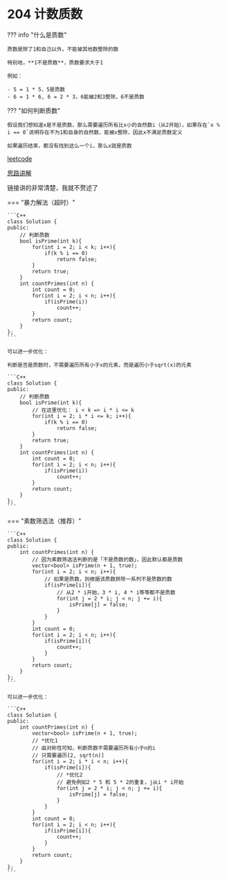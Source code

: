 # 204 计数质数

??? info "什么是质数"

    质数是除了1和自己以外，不能被其他数整除的数

    特别地，**1不是质数**，质数要求大于1

    例如：

    - 5 = 1 * 5，5是质数
    - 6 = 1 * 6, 6 = 2 * 3，6能被2和3整除，6不是质数

??? "如何判断质数"

    假设我们想知道x是不是质数，那么需要遍历所有比x小的自然数i（从2开始），如果存在`x % i == 0`说明存在不为1和自身的自然数，能被x整除，因此x不满足质数定义

    如果遍历结束，都没有找到这么一个i，那么x就是质数

[leetcode](https://leetcode.cn/problems/count-primes/description/)

[思路讲解](https://labuladong.online/algo/frequency-interview/print-prime-number/)

链接讲的非常清楚，我就不赘述了

=== "暴力解法（超时）"

    ```C++
    class Solution {
    public:
        // 判断质数
        bool isPrime(int k){
            for(int i = 2; i < k; i++){
                if(k % i == 0)
                    return false;
            }
            return true;
        }
        int countPrimes(int n) {
            int count = 0;
            for(int i = 2; i < n; i++){
                if(isPrime(i))
                    count++;
            }
            return count;
        }
    };
    ```

    可以进一步优化：

    判断是否是质数时，不需要遍历所有小于x的元素，而是遍历小于sqrt(x)的元素

    ```C++
    class Solution {
    public:
        // 判断质数
        bool isPrime(int k){
            // 在这里优化： i < k => i * i <= k
            for(int i = 2; i * i <= k; i++){
                if(k % i == 0)
                    return false;
            }
            return true;
        }
        int countPrimes(int n) {
            int count = 0;
            for(int i = 2; i < n; i++){
                if(isPrime(i))
                    count++;
            }
            return count;
        }
    };
    ```

=== "素数筛选法（推荐）"

    ```C++
    class Solution {
    public:
        int countPrimes(int n) {
            // 因为素数筛选法判断的是「不是质数的数」，因此默认都是质数
            vector<bool> isPrime(n + 1, true);
            for(int i = 2; i < n; i++){
                // 如果是质数，则根据该质数排除一系列不是质数的数
                if(isPrime[i]){
                    // 从2 * i开始，3 * i, 4 * i等等都不是质数
                    for(int j = 2 * i; j < n; j += i){
                        isPrime[j] = false;
                    }
                }
            }
            int count = 0;
            for(int i = 2; i < n; i++){
                if(isPrime[i]){
                    count++;
                }
            }
            return count;
        }
    };
    ```

    可以进一步优化：

    ```C++
    class Solution {
    public:
        int countPrimes(int n) {
            vector<bool> isPrime(n + 1, true);
            // *优化1
            // 由对称性可知，判断质数不需要遍历所有小于n的i
            // 只需要遍历[2, sqrt(n)]
            for(int i = 2; i * i < n; i++){
                if(isPrime[i]){
                    // *优化2
                    // 避免例如2 * 5 和 5 * 2的重复，j从i * i开始
                    for(int j = 2 * i; j < n; j += i){
                        isPrime[j] = false;
                    }
                }
            }
            int count = 0;
            for(int i = 2; i < n; i++){
                if(isPrime[i]){
                    count++;
                }
            }
            return count;
        }
    };
    ```